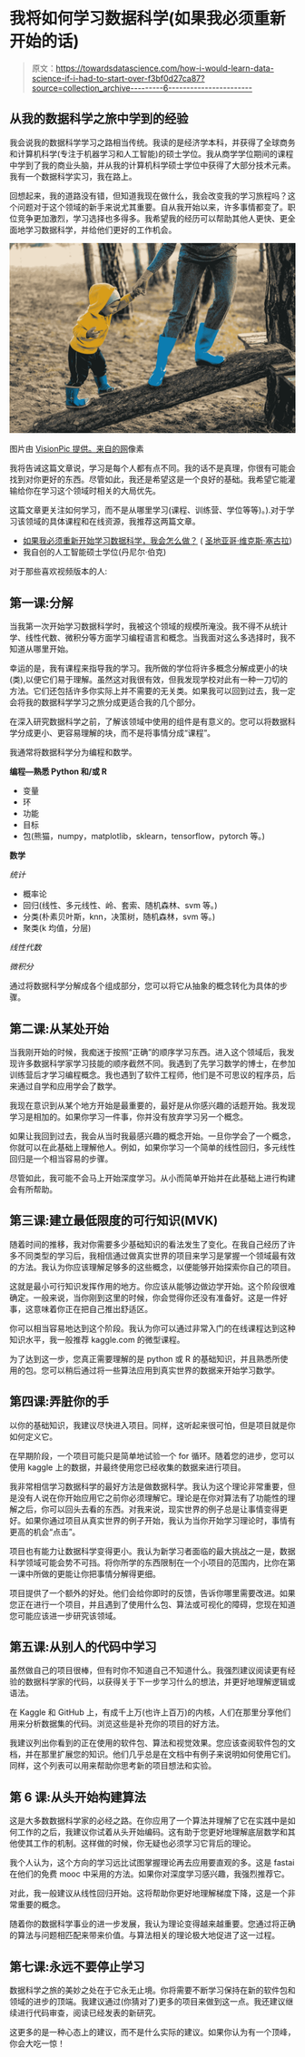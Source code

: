 # 我将如何学习数据科学(如果我必须重新开始的话)

> 原文：<https://towardsdatascience.com/how-i-would-learn-data-science-if-i-had-to-start-over-f3bf0d27ca87?source=collection_archive---------6----------------------->

## 从我的数据科学之旅中学到的经验

我会说我的数据科学学习之路相当传统。我读的是经济学本科，并获得了全球商务和计算机科学(专注于机器学习和人工智能)的硕士学位。我从商学学位期间的课程中学到了我的商业头脑，并从我的计算机科学硕士学位中获得了大部分技术元素。我有一个数据科学实习，我在路上。

回想起来，我的道路没有错，但知道我现在做什么，我会改变我的学习旅程吗？这个问题对于这个领域的新手来说尤其重要。自从我开始以来，许多事情都变了。职位竞争更加激烈，学习选择也多得多。我希望我的经历可以帮助其他人更快、更全面地学习数据科学，并给他们更好的工作机会。

![](img/584539b378f8d92ca98c7add81537629.png)

图片由 [VisionPic 提供。来自](https://www.pexels.com/@freestockpro?utm_content=attributionCopyText&utm_medium=referral&utm_source=pexels)[的网](https://www.pexels.com/photo/blue-jeans-3036405/?utm_content=attributionCopyText&utm_medium=referral&utm_source=pexels)像素

我将告诫这篇文章说，学习是每个人都有点不同。我的话不是真理，你很有可能会找到对你更好的东西。尽管如此，我还是希望这是一个良好的基础。我希望它能灌输给你在学习这个领域时相关的大局优先。

这篇文章更关注如何学习，而不是从哪里学习(课程、训练营、学位等等)。).对于学习该领域的具体课程和在线资源，我推荐这两篇文章。

*   [如果我必须重新开始学习数据科学，我会怎么做？](/if-i-had-to-start-learning-data-science-again-how-would-i-do-it-78a72b80fd93) ( [圣地亚哥·维克斯·塞古拉](https://towardsdatascience.com/@santiviquez))
*   我自创的人工智能硕士学位(丹尼尔·伯克)

对于那些喜欢视频版本的人:

## 第一课:分解

当我第一次开始学习数据科学时，我被这个领域的规模所淹没。我不得不从统计学、线性代数、微积分等方面学习编程语言和概念。当我面对这么多选择时，我不知道从哪里开始。

幸运的是，我有课程来指导我的学习。我所做的学位将许多概念分解成更小的块(类),以便它们易于理解。虽然这对我很有效，但我发现学校对此有一种一刀切的方法。它们还包括许多你实际上并不需要的无关类。如果我可以回到过去，我一定会将我的数据科学学习之旅分成更适合我的几个部分。

在深入研究数据科学之前，了解该领域中使用的组件是有意义的。您可以将数据科学分成更小、更容易理解的块，而不是将事情分成“课程”。

我通常将数据科学分为编程和数学。

**编程—熟悉 Python 和/或 R**

*   变量
*   环
*   功能
*   目标
*   包(熊猫，numpy，matplotlib，sklearn，tensorflow，pytorch 等。)

**数学**

*统计*

*   概率论
*   回归(线性、多元线性、岭、套索、随机森林、svm 等。)
*   分类(朴素贝叶斯，knn，决策树，随机森林，svm 等。)
*   聚类(k 均值，分层)

*线性代数*

*微积分*

通过将数据科学分解成各个组成部分，您可以将它从抽象的概念转化为具体的步骤。

## 第二课:从某处开始

当我刚开始的时候，我痴迷于按照“正确”的顺序学习东西。进入这个领域后，我发现许多数据科学家学习技能的顺序截然不同。我遇到了先学习数学的博士，在参加训练营后才学习编程概念。我也遇到了软件工程师，他们是不可思议的程序员，后来通过自学和应用学会了数学。

我现在意识到从某个地方开始是最重要的，最好是从你感兴趣的话题开始。我发现学习是相加的。如果你学习一件事，你并没有放弃学习另一个概念。

如果让我回到过去，我会从当时我最感兴趣的概念开始。一旦你学会了一个概念，你就可以在此基础上理解他人。例如，如果你学习一个简单的线性回归，多元线性回归是一个相当容易的步骤。

尽管如此，我可能不会马上开始深度学习。从小而简单开始并在此基础上进行构建会有所帮助。

## 第三课:建立最低限度的可行知识(MVK)

随着时间的推移，我对你需要多少基础知识的看法发生了变化。在我自己经历了许多不同类型的学习后，我相信通过做真实世界的项目来学习是掌握一个领域最有效的方法。我认为你应该理解足够多的这些概念，以便能够开始探索你自己的项目。

这就是最小可行知识发挥作用的地方。你应该从能够边做边学开始。这个阶段很难确定。一般来说，当你刚到这里的时候，你会觉得你还没有准备好。这是一件好事，这意味着你正在把自己推出舒适区。

你可以相当容易地达到这个阶段。我认为你可以通过非常入门的在线课程达到这种知识水平，我一般推荐 kaggle.com 的微型课程。

为了达到这一步，您真正需要理解的是 python 或 R 的基础知识，并且熟悉所使用的包。您可以稍后通过将一些算法应用到真实世界的数据来开始学习数学。

## 第四课:弄脏你的手

以你的基础知识，我建议尽快进入项目。同样，这听起来很可怕，但是项目就是你如何定义它。

在早期阶段，一个项目可能只是简单地试验一个 for 循环。随着您的进步，您可以使用 kaggle 上的数据，并最终使用您已经收集的数据来进行项目。

我非常相信学习数据科学的最好方法是做数据科学。我认为这个理论非常重要，但是没有人说在你开始应用它之前你必须理解它。理论是在你对算法有了功能性的理解之后，你可以回头去看的东西。对我来说，现实世界的例子总是让事情变得更好。如果你通过项目从真实世界的例子开始，我认为当你开始学习理论时，事情有更高的机会“点击”。

项目也有能力让数据科学变得更小。我认为新学习者面临的最大挑战之一是，数据科学领域可能会势不可挡。将你所学的东西限制在一个小项目的范围内，比你在第一课中所做的更能让你把事情分解得更细。

项目提供了一个额外的好处。他们会给你即时的反馈，告诉你哪里需要改进。如果您正在进行一个项目，并且遇到了使用什么包、算法或可视化的障碍，您现在知道您可能应该进一步研究该领域。

## 第五课:从别人的代码中学习

虽然做自己的项目很棒，但有时你不知道自己不知道什么。我强烈建议阅读更有经验的数据科学家的代码，以获得关于下一步学习什么的想法，并更好地理解逻辑或语法。

在 Kaggle 和 GitHub 上，有成千上万(也许上百万)的内核，人们在那里分享他们用来分析数据集的代码。浏览这些是补充你的项目的好方法。

我建议列出你看到的正在使用的软件包、算法和视觉效果。您应该查阅软件包的文档，并在那里扩展您的知识。他们几乎总是在文档中有例子来说明如何使用它们。同样，这个列表可以用来帮助你思考新的项目想法和实验。

## 第 6 课:从头开始构建算法

这是大多数数据科学家的必经之路。在你应用了一个算法并理解了它在实践中是如何工作的之后，我建议你试着从头开始编码。这有助于您更好地理解底层数学和其他使其工作的机制。这样做的时候，你无疑也必须学习它背后的理论。

我个人认为，这个方向的学习远比试图掌握理论再去应用要直观的多。这是 fastai 在他们的免费 mooc 中采用的方法。如果你对深度学习感兴趣，我强烈推荐它。

对此，我一般建议从线性回归开始。这将帮助你更好地理解梯度下降，这是一个非常重要的概念。

随着你的数据科学事业的进一步发展，我认为理论变得越来越重要。您通过将正确的算法与问题相匹配来带来价值。与算法相关的理论极大地促进了这一过程。

## 第七课:永远不要停止学习

数据科学之旅的美妙之处在于它永无止境。你将需要不断学习保持在新的软件包和领域的进步的顶端。我建议通过(你猜对了)更多的项目来做到这一点。我还建议继续进行代码审查，阅读已经发表的新研究。

这更多的是一种心态上的建议，而不是什么实际的建议。如果你认为有一个顶峰，你会大吃一惊！